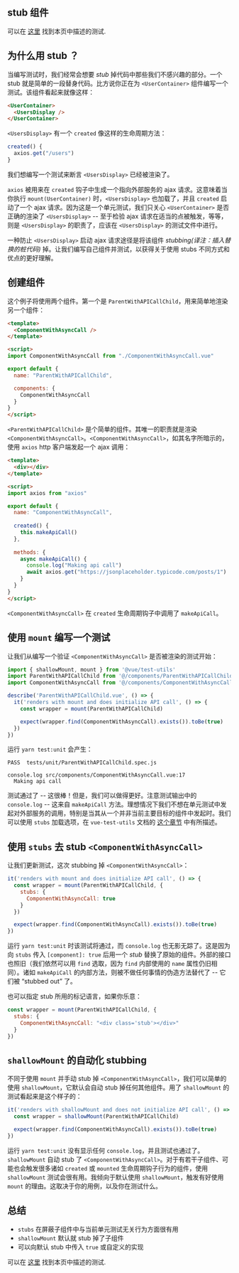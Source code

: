 ## stub 组件

可以在 [这里](https://github.com/lmiller1990/vue-testing-handbook/tree/master/demo-app/tests/unit/ParentWithAPICallChild.spec.js) 找到本页中描述的测试.

## 为什么用 stub ？

当编写测试时，我们经常会想要 _stub_ 掉代码中那些我们不感兴趣的部分。一个 stub 就是简单的一段替身代码。比方说你正在为 `<UserContainer>` 组件编写一个测试。该组件看起来就像这样：

```html
<UserContainer>
  <UsersDisplay />
</UserContainer>
```

`<UsersDisplay>` 有一个 `created` 像这样的生命周期方法：

```js
created() {
  axios.get("/users")
}
```

我们想编写一个测试来断言 `<UsersDisplay>` 已经被渲染了。 

`axios` 被用来在 `created` 钩子中生成一个指向外部服务的 ajax 请求。这意味着当你执行 `mount(UserContainer)` 时，`<UsersDisplay>` 也加载了，并且 `created` 启动了一个 ajax 请求。因为这是一个单元测试，我们只关心 `<UserContainer>` 是否正确的渲染了 `<UsersDisplay>` -- 至于检验 ajax 请求在适当的点被触发，等等，则是 `<UsersDisplay>` 的职责了，应该在 `<UsersDisplay>` 的测试文件中进行。

一种防止 `<UsersDisplay>` 启动 ajax 请求途径是将该组件 _stubbing(译注：插入替换的桩代码)_ 掉。让我们编写自己组件并测试，以获得关于使用 stubs 不同方式和优点的更好理解。

## 创建组件

这个例子将使用两个组件。第一个是 `ParentWithAPICallChild`，用来简单地渲染另一个组件：

```html
<template>
  <ComponentWithAsyncCall />
</template>

<script>
import ComponentWithAsyncCall from "./ComponentWithAsyncCall.vue"

export default {
  name: "ParentWithAPICallChild",

  components: {
    ComponentWithAsyncCall
  }
}
</script>
```

`<ParentWithAPICallChild>` 是个简单的组件。其唯一的职责就是渲染 `<ComponentWithAsyncCall>`。`<ComponentWithAsyncCall>`，如其名字所暗示的，使用 `axios` http 客户端发起一个 ajax 调用：

```html
<template>
  <div></div>
</template>

<script>
import axios from "axios"

export default {
  name: "ComponentWithAsyncCall",
  
  created() {
    this.makeApiCall()
  },
  
  methods: {
    async makeApiCall() {
      console.log("Making api call")
      await axios.get("https://jsonplaceholder.typicode.com/posts/1")
    }
  }
}
</script>
```

`<ComponentWithAsyncCall>` 在 `created` 生命周期钩子中调用了 `makeApiCall`。

## 使用 `mount` 编写一个测试

让我们从编写一个验证 `<ComponentWithAsyncCall>` 是否被渲染的测试开始：

```js
import { shallowMount, mount } from '@vue/test-utils'
import ParentWithAPICallChild from '@/components/ParentWithAPICallChild.vue'
import ComponentWithAsyncCall from '@/components/ComponentWithAsyncCall.vue'

describe('ParentWithAPICallChild.vue', () => {
  it('renders with mount and does initialize API call', () => {
    const wrapper = mount(ParentWithAPICallChild)

    expect(wrapper.find(ComponentWithAsyncCall).exists()).toBe(true)
  })
})
```

运行 `yarn test:unit` 会产生：

```
PASS  tests/unit/ParentWithAPICallChild.spec.js

console.log src/components/ComponentWithAsyncCall.vue:17
  Making api call
```

测试通过了 -- 这很棒！但是，我们可以做得更好。注意测试输出中的 `console.log` -- 这来自 `makeApiCall` 方法。理想情况下我们不想在单元测试中发起对外部服务的调用，特别是当其从一个并非当前主要目标的组件中发起时。我们可以使用 `stubs` 加载选项，在 `vue-test-utils` 文档的 [这个章节](https://vue-test-utils.vuejs.org/api/options.html#stubs) 中有所描述。

## 使用 `stubs` 去 stub `<ComponentWithAsyncCall>`

让我们更新测试，这次 stubbing 掉 `<ComponentWithAsyncCall>`：

```js
it('renders with mount and does initialize API call', () => {
  const wrapper = mount(ParentWithAPICallChild, {
    stubs: {
      ComponentWithAsyncCall: true
    }
  })

  expect(wrapper.find(ComponentWithAsyncCall).exists()).toBe(true)
})
```

运行 `yarn test:unit` 时该测试将通过，而 `console.log` 也无影无踪了。这是因为向 `stubs` 传入 `[component]: true` 后用一个 _stub_ 替换了原始的组件。外部的接口也照旧（我们依然可以用 `find` 选取，因为 `find` 内部使用的 `name` 属性仍旧相同）。诸如 `makeApiCall` 的内部方法，则被不做任何事情的伪造方法替代了 -- 它们被 “stubbed out” 了。

也可以指定 stub 所用的标记语言，如果你乐意：

```js
const wrapper = mount(ParentWithAPICallChild, {
  stubs: {
    ComponentWithAsyncCall: "<div class='stub'></div>"
  }
})
```

## `shallowMount` 的自动化 stubbing

不同于使用 `mount` 并手动 stub 掉 `<ComponentWithAsyncCall>`，我们可以简单的使用 `shallowMount`，它默认会自动 stub 掉任何其他组件。用了 `shallowMount` 的测试看起来是这个样子的：

```js
it('renders with shallowMount and does not initialize API call', () => {
  const wrapper = shallowMount(ParentWithAPICallChild)

  expect(wrapper.find(ComponentWithAsyncCall).exists()).toBe(true)
})
```

运行 `yarn test:unit` 没有显示任何 `console.log`，并且测试也通过了。`shallowMount` 自动 stub 了 `<ComponentWithAsyncCall>`。对于有若干子组件、可能也会触发很多诸如 `created` 或 `mounted` 生命周期钩子行为的组件，使用 `shallowMount` 测试会很有用。我倾向于默认使用 `shallowMount`，触发有好使用 `mount` 的理由。这取决于你的用例，以及你在测试什么。

## 总结

- `stubs` 在屏蔽子组件中与当前单元测试无关行为方面很有用
- `shallowMount` 默认就 stub 掉了子组件
- 可以向默认 stub 中传入 `true` 或自定义的实现

可以在 [这里](https://github.com/lmiller1990/vue-testing-handbook/tree/master/demo-app/tests/unit/ParentWithAPICallChild.spec.js) 找到本页中描述的测试.